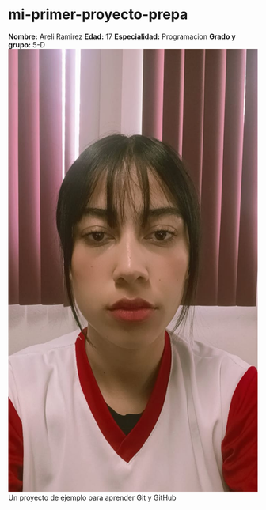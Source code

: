 # mi-primer-proyecto-prepa
**Nombre:** Areli Ramirez
**Edad:** 17
**Especialidad:** Programacion
**Grado y grupo:** 5-D
![mifoto](Imagen.jpeg)
Un proyecto de ejemplo para aprender Git y GitHub
